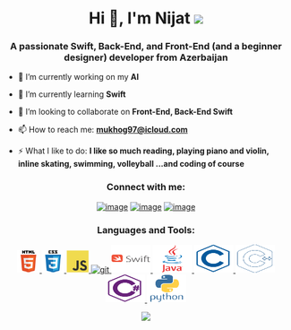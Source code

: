 <h1 align="center">Hi 👋, I'm Nijat <img height="40" src="https://emoji.gg/assets/emoji/7333-parrotdance.gif"></h1>
<h3 align="center">A passionate Swift, Back-End, and Front-End (and a beginner designer) developer from Azerbaijan</h3>

- 🔭 I’m currently working on my **AI**

- 🌱 I’m currently learning **Swift**

- 👯 I’m looking to collaborate on **Front-End, Back-End Swift**

- 📫 How to reach me: **mukhog97@icloud.com**

- ⚡ What I like to do: **I like so much reading, playing piano and violin, inline skating, swimming, volleyball ...and coding of course**

<h3 align="center">Connect with me:</h3>
<div align="center">

[![image](https://img.shields.io/badge/LinkedIn-0077B5?style=for-the-badge&logo=linkedin&logoColor=white)](https://www.linkedin.com/in/nijat-mukhtarov-a16708242/)
[![image](https://img.shields.io/badge/Instagram-E4405F?style=for-the-badge&logo=instagram&logoColor=white)](https://www.instagram.com/mukh.nijat/)
[![image](https://img.shields.io/badge/Gmail-D14836?style=for-the-badge&logo=gmail&logoColor=white)](mailto:mukhog97@icloud.com)
  
</div>

<h3 align="center">Languages and Tools:</h3>

<p align="center"> 
  <a href="https://www.w3.org/html/" target="_blank"> 
    <img src="https://raw.githubusercontent.com/devicons/devicon/master/icons/html5/html5-original-wordmark.svg" alt="html5" width="40" height="40"/> 
  </a>
  <a href="https://www.w3schools.com/css/" target="_blank"> 
    <img src="https://raw.githubusercontent.com/devicons/devicon/master/icons/css3/css3-original-wordmark.svg" alt="css3" width="40" height="40"/> 
  </a>  
  <a href="https://developer.mozilla.org/en-US/docs/Web/JavaScript" target="_blank"> 
    <img src="https://raw.githubusercontent.com/devicons/devicon/master/icons/javascript/javascript-original.svg" alt="javascript" width="40" height="40"/> 
  </a> 
  <a href="https://git-scm.com/" target="_blank"> 
    <img src="https://www.vectorlogo.zone/logos/git-scm/git-scm-icon.svg" alt="git" width="40" height="40"/> 
  </a>
  <a href="https://www.swift.com/">
  <img src="https://github.com/devicons/devicon/blob/master/icons/swift/swift-original-wordmark.svg" alt="git" width="70" height="50" />
  </a>
  <a href="https://www.java.com/en/">
  <img src="https://github.com/devicons/devicon/blob/master/icons/java/java-original-wordmark.svg" alt="git" width="70" height="50" />
  </a>
  <a href="https://www.w3schools.com/c/">
  <img src="https://github.com/devicons/devicon/blob/master/icons/c/c-line.svg" alt="git" width="70" height="50" />
  </a>
  <a href="https://www.w3schools.com/cpp/">
  <img src="https://github.com/devicons/devicon/blob/master/icons/cplusplus/cplusplus-line.svg" alt="git" width="70" height="50" />
  </a>
  <a href="https://www.w3schools.com/cs/index.php">
  <img src="https://github.com/devicons/devicon/blob/master/icons/csharp/csharp-line.svg" alt="git" width="70" height="50" />
  </a>
  <a href="https://www.python.org/">
  <img src="https://github.com/devicons/devicon/blob/master/icons/python/python-original-wordmark.svg" alt="git" width="70" height="50" />
  </a>
</p>

<p align= "center">
  <img height= "150" src="https://github-readme-stats.vercel.app/api/top-langs/?username=NijatMukhtar&theme=react&layout=compact" />
</p>

